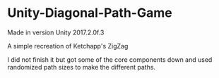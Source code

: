 # Unity-Diagonal-Path-Game

Made in version Unity 2017.2.0f.3

A simple recreation of Ketchapp's ZigZag

I did not finish it but got some of the core components down and used randomized path sizes to make the different paths.
